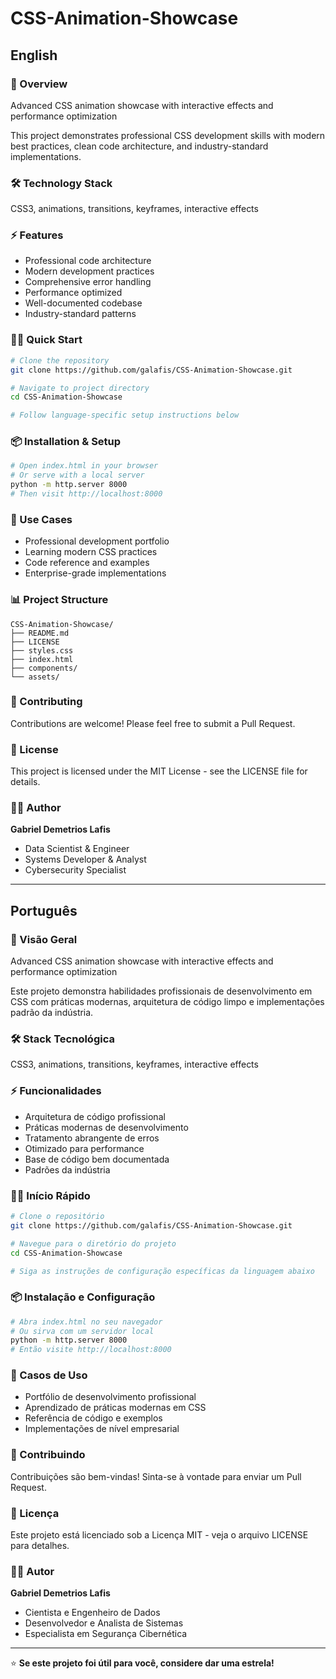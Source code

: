 # CSS-Animation-Showcase

## English

### 🚀 Overview
Advanced CSS animation showcase with interactive effects and performance optimization

This project demonstrates professional CSS development skills with modern best practices, clean code architecture, and industry-standard implementations.

### 🛠️ Technology Stack
CSS3, animations, transitions, keyframes, interactive effects

### ⚡ Features
- Professional code architecture
- Modern development practices
- Comprehensive error handling
- Performance optimized
- Well-documented codebase
- Industry-standard patterns

### 🏃‍♂️ Quick Start

```bash
# Clone the repository
git clone https://github.com/galafis/CSS-Animation-Showcase.git

# Navigate to project directory
cd CSS-Animation-Showcase

# Follow language-specific setup instructions below
```

### 📦 Installation & Setup

```bash
# Open index.html in your browser
# Or serve with a local server
python -m http.server 8000
# Then visit http://localhost:8000
```

### 🎯 Use Cases
- Professional development portfolio
- Learning modern CSS practices
- Code reference and examples
- Enterprise-grade implementations

### 📊 Project Structure
```
CSS-Animation-Showcase/
├── README.md
├── LICENSE
├── styles.css
├── index.html
├── components/
└── assets/
```

### 🤝 Contributing
Contributions are welcome! Please feel free to submit a Pull Request.

### 📄 License
This project is licensed under the MIT License - see the LICENSE file for details.

### 👨‍💻 Author
**Gabriel Demetrios Lafis**
- Data Scientist & Engineer
- Systems Developer & Analyst
- Cybersecurity Specialist

---

## Português

### 🚀 Visão Geral
Advanced CSS animation showcase with interactive effects and performance optimization

Este projeto demonstra habilidades profissionais de desenvolvimento em CSS com práticas modernas, arquitetura de código limpo e implementações padrão da indústria.

### 🛠️ Stack Tecnológica
CSS3, animations, transitions, keyframes, interactive effects

### ⚡ Funcionalidades
- Arquitetura de código profissional
- Práticas modernas de desenvolvimento
- Tratamento abrangente de erros
- Otimizado para performance
- Base de código bem documentada
- Padrões da indústria

### 🏃‍♂️ Início Rápido

```bash
# Clone o repositório
git clone https://github.com/galafis/CSS-Animation-Showcase.git

# Navegue para o diretório do projeto
cd CSS-Animation-Showcase

# Siga as instruções de configuração específicas da linguagem abaixo
```

### 📦 Instalação e Configuração

```bash
# Abra index.html no seu navegador
# Ou sirva com um servidor local
python -m http.server 8000
# Então visite http://localhost:8000
```

### 🎯 Casos de Uso
- Portfólio de desenvolvimento profissional
- Aprendizado de práticas modernas em CSS
- Referência de código e exemplos
- Implementações de nível empresarial

### 🤝 Contribuindo
Contribuições são bem-vindas! Sinta-se à vontade para enviar um Pull Request.

### 📄 Licença
Este projeto está licenciado sob a Licença MIT - veja o arquivo LICENSE para detalhes.

### 👨‍💻 Autor
**Gabriel Demetrios Lafis**
- Cientista e Engenheiro de Dados
- Desenvolvedor e Analista de Sistemas
- Especialista em Segurança Cibernética

---

⭐ **Se este projeto foi útil para você, considere dar uma estrela!**
